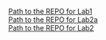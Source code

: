 [Path to the REPO for Lab1](https://github.com/MAdvokatov/devops_course/tree/master/lab1)  
[Path to the REPO for Lab2a](https://github.com/MAdvokatov/devops_course/tree/master/lab2a)  
[Path to the REPO for Lab2](https://github.com/MAdvokatov/devops_course/tree/master/lab2)
